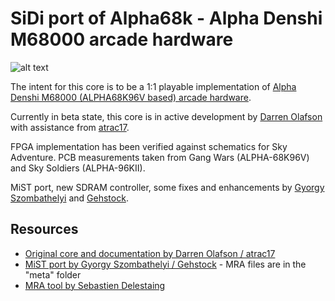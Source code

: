 # SiDi port of Alpha68k - Alpha Denshi M68000 arcade hardware

![alt text](https://www.chrismcovell.com/images/alphalogoOL2.gif)

The intent for this core is to be a 1:1 playable implementation of [Alpha Denshi M68000 (ALPHA68K96V based) arcade hardware](http://www.system16.com/hardware.php?id=884).

Currently in beta state, this core is in active development by [Darren Olafson](https://twitter.com/Darren__O) with assistance from [atrac17](https://github.com/atrac17).

FPGA implementation has been verified against schematics for Sky Adventure. PCB measurements taken from Gang Wars (ALPHA-68K96V) and Sky Soldiers (ALPHA-96KII).

MiST port, new SDRAM controller, some fixes and enhancements by [Gyorgy Szombathelyi](https://github.com/gyurco) and [Gehstock](https://github.com/Gehstock).

## Resources

- [Original core and documentation by Darren Olafson / atrac17](https://github.com/va7deo/alpha68k)
- [MiST port by Gyorgy Szombathelyi / Gehstock](https://github.com/Gehstock/Mist_FPGA/tree/master/Arcade_MiST/Alpha%20Densi%20M68000%20Hardware) - MRA files are in the "meta" folder
- [MRA tool by Sebastien Delestaing](https://github.com/sebdel/mra-tools-c) 
